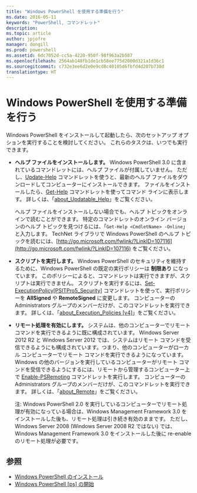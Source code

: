 ```yaml
---
title: "Windows PowerShell を使用する準備を行う"
ms.date: 2016-05-11
keywords: "PowerShell, コマンドレット"
description: 
ms.topic: article
author: jpjofre
manager: dongill
ms.prod: powershell
ms.assetid: 6dc7052d-cc5a-4220-950f-98f963a2b587
ms.openlocfilehash: 2564ab148fb1de1cb58ee775d2000d321a1d36c1
ms.sourcegitcommit: c732e3ee6d2e0e9cd8c40105d6fbfd4d207b730d
translationtype: HT
---
```

# <a name="getting-ready-to-use-windows-powershell"></a>Windows PowerShell を使用する準備を行う
Windows PowerShell をインストールして起動したら、次のセットアップ オプションを実行することを検討してください。 これらのタスクは、いつでも実行できます。

-   **ヘルプ ファイルをインストールします。** Windows PowerShell 3.0 に含まれているコマンドレットには、ヘルプ ファイルが付属していません。 ただし、[Update-Help](https://technet.microsoft.com/en-us/library/93e1d870-ace6-432b-8778-8920291d7545) コマンドレットを使うと、最新のヘルプ ファイルをダウンロードしてコンピューターにインストールできます。 ファイルをインストールしたら、[Get-Help](https://technet.microsoft.com/en-us/library/1f46eeb4-49d7-4bec-bb29-395d9b42f54a) コマンドレットを使ってコマンド ラインに表示します。 詳しくは、「[about_Updatable_Help](https://technet.microsoft.com/en-us/library/10bba75c-f4ac-4ca1-bbf3-8f34dd521ffe)」をご覧ください。

    ヘルプ ファイルをインストールしない場合でも、ヘルプ トピックをオンラインで読むことができます。 特定のコマンドレットのオンライン バージョンのヘルプ トピックを見つけるには、「`Get-Help <CmdletName> -Online`」と入力します。 TechNet ライブラリで Windows PowerShell のヘルプ トピックを読むには、[http://go.microsoft.com/fwlink/?LinkID=107116](http://go.microsoft.com/fwlink/?LinkID=107116) をご覧ください。

-   **スクリプトを実行します。** Windows PowerShell のセキュリティを維持するために、Windows PowerShell の既定の実行ポリシーは **制限あり** になっています。 このポリシーによると、コマンドレットは実行できますが、スクリプトは実行できません。 スクリプトを実行するには、[Set-ExecutionPolicy[PSITPro5_Security]](https://technet.microsoft.com/en-us/library/5690a0e1-495b-4e63-8280-65ead7bf01ab) コマンドレットを使って、実行ポリシーを **AllSigned** や **RemoteSigned** に変更します。 コンピューターの Administrators グループのメンバーだけが、このコマンドレットを実行できます。 詳しくは、「[about_Execution_Policies [v4]](https://technet.microsoft.com/en-us/library/347708dc-1515-4d74-978b-8334603472e6)」をご覧ください。

-   **リモート処理を有効にします。** システムは、他のコンピューターでリモート コマンドを実行できるように既に構成されています。 Windows Server 2012 R2 と Windows Server 2012 では、システムはリモート コマンドを受信できるようにも構成されています。つまり、他のコンピューターがローカル コンピューターでリモート コマンドを実行できるようになっています。 Windows の他のバージョンを実行しているコンピューターがリモート コマンドを受信できるようにするには、リモートから管理するコンピューター上で [Enable-PSRemoting](https://technet.microsoft.com/en-us/library/19437c28-33b8-4ac1-9113-8439cc8beffb) コマンドレットを実行します。 コンピューターの Administrators グループのメンバーだけが、このコマンドレットを実行できます。 詳しくは、「[about_Remote](https://technet.microsoft.com/en-us/library/9b4a5c87-9162-4adf-bdfe-fbc80b9b8970)」をご覧ください。

    注: Windows PowerShell 2.0 を実行しているコンピューターでリモート処理が有効になっている場合は、Windows Management Framework 3.0 をインストールした後も、リモート処理は引き続き有効のままです。 ただし、Windows Server 2008 (Windows Server 2008 R2 ではない) では、Windows Management Framework 3.0 をインストールした後に re-enable のリモート処理が必要です。

## <a name="see-also"></a>参照
- [Windows PowerShell のインストール](../setup/Installing-Windows-PowerShell.md)
- [Windows PowerShell [ps] の開始](https://technet.microsoft.com/en-us/library/8ec8c2d7-8e7c-4722-a3d2-498fe5739a8e)

